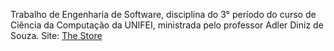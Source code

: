 Trabalho de Engenharia de Software, disciplina do 3° período do curso de Ciência da Computação da UNIFEI, ministrada pelo professor Adler Diniz de Souza.
Site: [The Store](https://thestoreunifei.netlify.app/)
